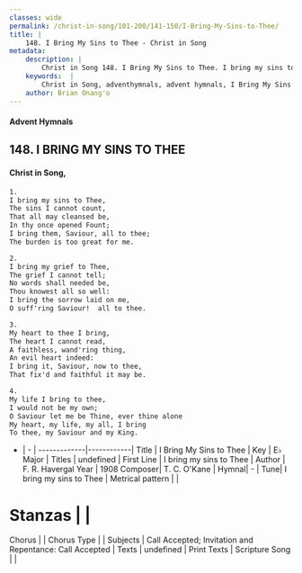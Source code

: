 ```yaml
---
classes: wide
permalink: /christ-in-song/101-200/141-150/I-Bring-My-Sins-to-Thee/
title: |
    148. I Bring My Sins to Thee - Christ in Song
metadata:
    description: |
        Christ in Song 148. I Bring My Sins to Thee. I bring my sins to Thee, The sins I cannot count, That all may cleansed be, In thy once opened Fount;  I bring them, Saviour, all to thee; The burden is too great for me.
    keywords:  |
        Christ in Song, adventhymnals, advent hymnals, I Bring My Sins to Thee, I bring my sins to Thee. 
    author: Brian Onang'o
---
```


#### Advent Hymnals
## 148. I BRING MY SINS TO THEE
####  Christ in Song,

```txt
1.
I bring my sins to Thee,
The sins I cannot count,
That all may cleansed be,
In thy once opened Fount; 
I bring them, Saviour, all to thee;
The burden is too great for me.

2.
I bring my grief to Thee,
The grief I cannot tell;
No words shall needed be,
Thou knowest all so well:
I bring the sorrow laid on me,
O suff'ring Saviour!  all to thee.

3.
My heart to thee I bring,
The heart I cannot read,
A faithless, wand'ring thing,
An evil heart indeed:
I bring it, Saviour, now to thee,
That fix'd and faithful it may be.

4.
My life I bring to thee,
I would not be my own;
O Saviour let me be Thine, ever thine alone
My heart, my life, my all, I bring
To thee, my Saviour and my King.

```

- |   -  |
-------------|------------|
Title | I Bring My Sins to Thee |
Key | E♭ Major |
Titles | undefined |
First Line | I bring my sins to Thee |
Author | F. R. Havergal
Year | 1908
Composer| T. C. O'Kane |
Hymnal|  - |
Tune| I bring my sins to Thee |
Metrical pattern | |
# Stanzas |  |
Chorus |  |
Chorus Type |  |
Subjects | Call Accepted; Invitation and Repentance: Call Accepted |
Texts | undefined |
Print Texts | 
Scripture Song |  |
    
